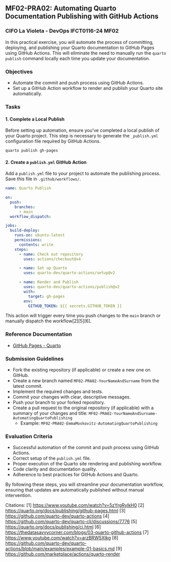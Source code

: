 ## MF02-PRA02: Automating Quarto Documentation Publishing with GitHub Actions

### CIFO La Violeta - DevOps IFCT0116-24 MF02

In this practical exercise, you will automate the process of committing, deploying, and publishing your Quarto documentation to GitHub Pages using GitHub Actions. This will eliminate the need to manually run the `quarto publish` command locally each time you update your documentation.

### Objectives

- Automate the commit and push process using GitHub Actions.
- Set up a GitHub Action workflow to render and publish your Quarto site automatically.

### Tasks

#### 1. Complete a Local Publish

Before setting up automation, ensure you've completed a local publish of your Quarto project. This step is necessary to generate the `_publish.yml` configuration file required by GitHub Actions.

```bash
quarto publish gh-pages
```

#### 2. Create a `publish.yml` GitHub Action

Add a `publish.yml` file to your project to automate the publishing process. Save this file in `.github/workflows/`.

```yaml
name: Quarto Publish

on:
  push:
    branches:
      - main
  workflow_dispatch:

jobs:
  build-deploy:
    runs-on: ubuntu-latest
    permissions:
      contents: write
    steps:
      - name: Check out repository
        uses: actions/checkout@v4

      - name: Set up Quarto
        uses: quarto-dev/quarto-actions/setup@v2

      - name: Render and Publish
        uses: quarto-dev/quarto-actions/publish@v2
        with:
          target: gh-pages
        env:
          GITHUB_TOKEN: ${{ secrets.GITHUB_TOKEN }}
```

This action will trigger every time you push changes to the `main` branch or manually dispatch the workflow[2][5][6].

### Reference Documentation

- [GitHub Pages - Quarto](https://quarto.org/docs/publishing/github-pages.html)

### Submission Guidelines

- Fork the existing repository (if applicable) or create a new one on GitHub.
- Create a new branch named `MF02-PRA02-YourNameAndSurname` from the latest commit.
- Implement the required changes and tests.
- Commit your changes with clear, descriptive messages.
- Push your branch to your forked repository.
- Create a pull request to the original repository (if applicable) with a summary of your changes and title: `MF02-PRA02-YourNameAndSurname-AutomatingQuartoPublishing`
  - Example: `MF02-PRA02-EmmaMoskovitz-AutomatingQuartoPublishing`

### Evaluation Criteria

- Successful automation of the commit and push process using GitHub Actions.
- Correct setup of the `publish.yml` file.
- Proper execution of the Quarto site rendering and publishing workflow.
- Code clarity and documentation quality.
- Adherence to best practices for GitHub Actions and Quarto.

By following these steps, you will streamline your documentation workflow, ensuring that updates are automatically published without manual intervention.

Citations:
[1] https://www.youtube.com/watch?v=5zYrgRylkH0
[2] https://quarto.org/docs/publishing/github-pages.html
[3] https://github.com/quarto-dev/quarto-actions
[4] https://github.com/quarto-dev/quarto-cli/discussions/7776
[5] https://quarto.org/docs/publishing/ci.html
[6] https://thedatasavvycorner.com/blogs/03-quarto-github-actions
[7] https://www.youtube.com/watch?v=arzBRW5XIkg
[8] https://github.com/quarto-dev/quarto-actions/blob/main/examples/example-01-basics.md
[9] https://github.com/marketplace/actions/quarto-render
